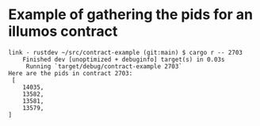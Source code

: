 # Example of gathering the pids for an illumos contract

```
link - rustdev ~/src/contract-example (git:main) $ cargo r -- 2703
    Finished dev [unoptimized + debuginfo] target(s) in 0.03s
     Running `target/debug/contract-example 2703`
Here are the pids in contract 2703:
 [
    14035,
    13582,
    13581,
    13579,
]
```
